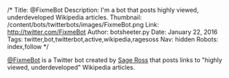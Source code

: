 /*
Title: @FixmeBot
Description: I'm a bot that posts highly viewed, underdeveloped Wikipedia articles.
Thumbnail: /content/bots/twitterbots/images/FixmeBot.png
Link: http://twitter.com/FixmeBot
Author: botsheeter.py
Date: January 22, 2016
Tags: twitter,bot,twitterbot,active,wikipedia,ragesoss
Nav: hidden
Robots: index,follow
*/

[@FixmeBot](https://twitter.com/FixmeBot) is a Twitter bot created by [Sage Ross](https://twitter.com/ragesoss) that posts links to "highly viewed, underdeveloped" Wikipedia articles.
